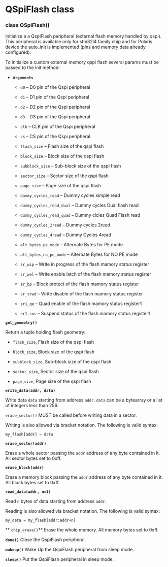 # QSpiFlash class


### class QSpiFlash()
Initialize a a QspiFlash peripheral (external flash memory handled by qspi).
This peripheral is available only for stm32l4 family chip and for Polaris device the auto_init is implemented (pins and memory data already configured).

To initialize a custom external memory qspi flash several params must be passed to the init method:


* **```Arguments```**

    
    * ```d0``` – D0 pin of the Qspi peripheral


    * ```d1``` – D1 pin of the Qspi peripheral


    * ```d2``` – D2 pin of the Qspi peripheral


    * ```d3``` – D3 pin of the Qspi peripheral


    * ```clk``` – CLK pin of the Qspi peripheral


    * ```cs``` – CS pin of the Qspi peripheral


    * ```flash_size``` – Flash size of the qspi flash


    * ```block_size``` – Block size of the qspi flash


    * ```subblock_size``` – Sub-block size of the qspi flash


    * ```sector_size``` – Sector size of the qspi flash


    * ```page_size``` – Page size of the qspi flash


    * ```dummy_cycles_read``` – Dummy cycles simple read


    * ```dummy_cycles_read_dual``` – Dummy cycles Dual flash read


    * ```dummy_cycles_read_quad``` – Dummy cicles Quad Flash read


    * ```dummy_cycles_2read``` – Dummy cycles 2read


    * ```dummy_cycles_4read``` – Dummy Cycles 4read


    * ```alt_bytes_pe_mode``` – Alternate Bytes for PE mode


    * ```alt_bytes_no_pe_mode``` – Alternate Bytes for NO PE mode


    * ```sr_wip``` – Write in progress of the flash mamory status register


    * ```sr_wel``` – Write enable latch of the flash mamory status register


    * ```sr_bp``` – Block protect of the flash mamory status register


    * ```sr_srwd``` – Write disable of the flash mamory status register


    * ```sr1_qe``` – Quad enable of the flash mamory status register1


    * ```sr1_sus``` – Suspend status of the flash mamory status register1



**`get_geometry()`**

Return a tuple holding flash geometry:


* ```flash_size```, Flash size of the qspi flash


* ```block_size```, Block size of the qspi flash


* ```subblock_size```, Sub-block size of the qspi flash


* ```sector_size```, Sector size of the qspi flash


* ```page_size```, Page size of the qspi flash


**`write_data(addr, data)`**

Write data ```data``` starting from address ```addr```.
```data``` can be a bytearray or a list of integers less than 256.

`erase_sector()` MUST be called before writing data in a sector.

Writing is also allowed via bracket notation. The following is valid syntax:

```python
my_flash[addr] = data
```


**`erase_sector(addr)`**

Erase a whole sector passing the ```addr``` address of any byte contained in it.
All sector bytes set to 0xff.


**`erase_block(addr)`**

Erase a memory block passing the ```addr``` address of any byte contained in it.
All block bytes set to 0xff.


**`read_data(addr, n=1)`**

Read ```n``` bytes of data starting from address ```addr```.

Reading is also allowed via bracket notation. The following is valid syntax:

```
my_data = my_flash[addr:addr+n]
```


**
`chip_erase()`**
Erase the whole memory.
All memory bytes set to 0xff.


**`done()`**
Close the QspiFlash peripheral.


**`wakeup()`**
Wake Up the QspiFlash peripheral from sleep mode.


**`sleep()`**
Put the QspiFlash peripheral in sleep mode.
<!--stackedit_data:
eyJoaXN0b3J5IjpbMTc1MDczNTQ3NiwtOTQ3MDUwNzEwXX0=
-->